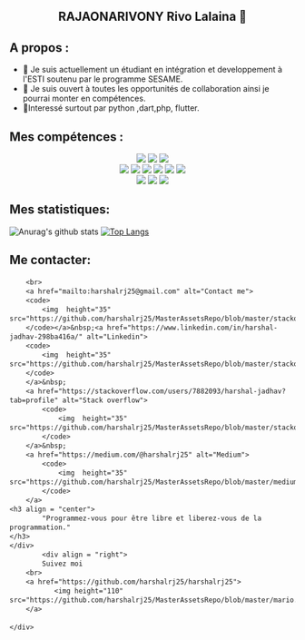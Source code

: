 

<div align="center">
    <h2>RAJAONARIVONY Rivo Lalaina 💬</h2> 
</div>

## A propos :

- 🔭 Je suis actuellement un étudiant en intégration et developpement à l'ESTI  soutenu par le programme SESAME. <br>
- 👯 Je suis ouvert à toutes les opportunités de collaboration ainsi je pourrai monter en compétences. <br>
- 🌱Interessé  surtout par python ,dart,php, flutter. 


## Mes compétences :
  <div align="center">
    <img src="https://img.shields.io/badge/-C-000000?&style=flat&logo=c&logoColor=5968BA" />
    <img src="https://img.shields.io/badge/-Python-000000?style=flat&logo=python&logoColorhalf=396E9B" /> 
    <img src="https://img.shields.io/badge/-HTML-000000?&style=flat&logo=html5&logoColor=E44D26"/><br>
    <img src="https://img.shields.io/badge/-CSS-000000?&style=flat&logo=css3&logoColor=42A5F5"/>
    <img src="https://img.shields.io/badge/-JavaScript-000000?style=flat&logo=javascript&logoColor=FFCA28" />
    <img src="https://img.shields.io/badge/-Php-000000?style=flat&logo=php&logoColor=1E87E3" />
    <img src="https://img.shields.io/badge/-Node.js-000000?&style=flat&logo=node.js&logoColor=8AC149"/>
    <img src="https://img.shields.io/badge/-NPM-000000?&style=flat&logo=npm&logoColor=CB3837"/>
    <img src="https://img.shields.io/badge/-MySQL-000000?style=flat&logo=mysql&logoColor=E6892E" /><br>
    <img src="https://img.shields.io/badge/-MongoDB-000000?style=flat&logo=mongodb&logoColor=4AAA3C" /> 
    <img src="https://img.shields.io/badge/-git-000000?&style=flat&logo=git&logoColor=E64A19"/>
    <img src="https://img.shields.io/badge/-Github-000000?style=flat&logo=github&logoColor=DEDEDF" />
</div>

## Mes statistiques: 
![Anurag's github stats](https://github-readme-stats.vercel.app/api?username=rivo2302&theme=react&show_icons=true&line_height=20&locale=fr&include_all_commits=true&count_private=true&card_width=300)
[![Top Langs](https://github-readme-stats.vercel.app/api/top-langs/?username=rivo2302&theme=react&layout=compact)](https://github.com/anuraghazra/github-readme-stats)
## Me contacter:
<div>
<div align="left">

        <br>
        <a href="mailto:harshalrj25@gmail.com" alt="Contact me">
        <code>
            <img  height="35" src="https://github.com/harshalrj25/MasterAssetsRepo/blob/master/stackoverflow.png">
        </code></a>&nbsp;<a href="https://www.linkedin.com/in/harshal-jadhav-298ba416a/" alt="Linkedin">
        <code>
            <img  height="35" src="https://github.com/harshalrj25/MasterAssetsRepo/blob/master/stackoverflow.png">
        </code>
        </a>&nbsp;
        <a href="https://stackoverflow.com/users/7882093/harshal-jadhav?tab=profile" alt="Stack overflow">
            <code>
                <img  height="35" src="https://github.com/harshalrj25/MasterAssetsRepo/blob/master/stackoverflow.png">
            </code>
        </a>&nbsp;
        <a href="https://medium.com/@harshalrj25" alt="Medium">
            <code>
                <img  height="35" src="https://github.com/harshalrj25/MasterAssetsRepo/blob/master/medium.png">
            </code>
        </a>
    <h3 align = "center"> 
            "Programmez-vous pour être libre et liberez-vous de la programmation."
    </h3>
    </div>  
            <div align = "right">
            Suivez moi
        <br>
        <a href="https://github.com/harshalrj25/harshalrj25">
               <img height="110" src="https://github.com/harshalrj25/MasterAssetsRepo/blob/master/mario.gif">
        </a>

    </div> 
</div>
